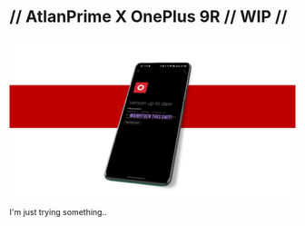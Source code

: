 // AtlanPrime X OnePlus 9R // WIP //
===========
![LemonCustom](https://github.com/oplemonades/.github/blob/main/Slide2.png)

I'm just trying something.. 
